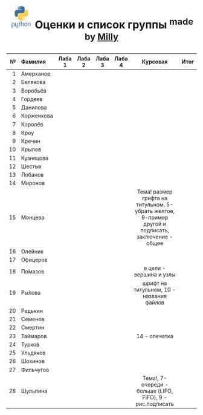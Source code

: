 <div id="header" align="center">
  <div id="main">
<h1> <img src="https://github.com/devicons/devicon/blob/master/icons/python/python-original-wordmark.svg"  title="Python" alt="Python" width="60" height="60"/> Оценки и список группы <sup> made by <a href="https://github.com/Lyric-Meow/">Milly</a> </sup> </h1>
  </div>

| **№**	| **Фамилия**  	| **Лаба 1** 	| **Лаба 2** 	| **Лаба 3** 	| **Лаба 4** 	| **Курсовая** 	| **Итог** |
|------:	|:--------------|:----------:	|:----------:	|:----------:	|:----------:	|:----------:	|:----------:	|
|     1 	| Амерханов     |            	|            	|            	|            	|            	|            	|
|     2 	| Белякова     	|            	|            	|            	|            	|            	|            	|
|     3 	| Воробьёв     	|            	|            	|            	|            	|            	|            	|
|     4 	| Гордеев      	|            	|            	|            	|            	|            	|            	|
|     5 	| Данилова     	|            	|            	|            	|            	|            	|            	|
|     6 	| Корженкова   	|            	|            	|            	|            	|            	|            	|
|     7 	| Королёв      	|            	|            	|            	|            	|            	|            	|
|     8 	| Кроу         	|            	|            	|            	|            	|            	|            	|
|     9 	| Кречин       	|            	|            	|            	|            	|            	|            	|
|    10 	| Крылов       	|            	|            	|            	|            	|            	|            	|
|    11 	| Кузнецова    	|            	|            	|            	|            	|            	|            	|
|    12 	| Шестых       	|            	|            	|            	|            	|            	|            	|
|    13 	| Лобанов      	|            	|            	|            	|            	|            	|            	|
|    14 	| Миронов      	|            	|            	|            	|            	|            	|            	|
|    15 	| Монцева      	|            	|            	|            	|            	|Тема! размер грифта на титульном, 5-убрать желтое, 9-пример другой и подписать, заключение - общее|            	|            	|            	|            	|            	|
|    16 	| Олейник      	|            	|            	|            	|            	|            	|            	|
|    17 	| Офицеров    	|            	|            	|            	|            	|            	|            	|
|    18 	| По́мазов       |            	|            	|            	|            	|в цели - вершина и узлы|            	|
|    19 	| Ры́лова        	|            	|            	|            	|            	|шрифт на титульном, 10 - названия файлов|            	|
|    20 	| Редькин      	|            	|            	|            	|            	|            	|            	|
|    21 	| Семенов      	|            	|            	|            	|            	|            	|            	|
|    22 	| Смертин      	|            	|            	|            	|            	|            	|            	|
|    23 	| Таймаров     	|            	|            	|            	|            	| 14 - опечатка           	|            	|
|    24 	| Турко́в        |           	|            	|            	|            	|            	|            	|
|    25 	| Ульдяков     	|            	|            	|            	|            	|            	|            	|
|    26 	| Шохинов      	|            	|            	|            	|            	|            	|            	|
|    27 	| Фильчугов 	|            	|            	|            	|            	|            	|            	|
|    28 	| Шульпина     	|            	|            	|            	|            	|Тема!, 7-очереди - больше (LIFO, FIFO), 9 - рис.подписать|            	|

</div>
